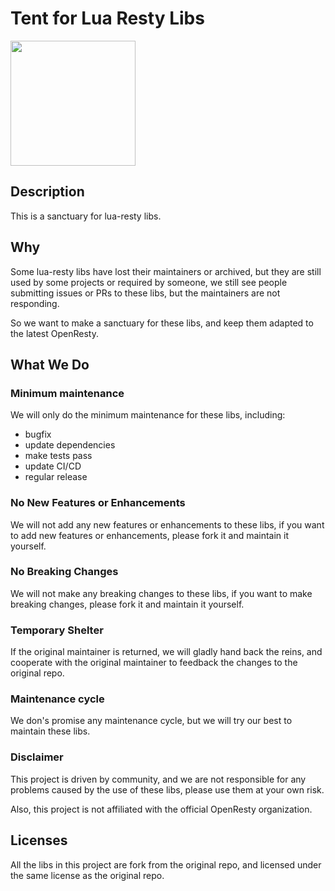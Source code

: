 # Tent for Lua Resty Libs

<img src=https://github.com/tent-lua-resty-lib/.github/assets/30819887/7099c5ff-e25b-4f00-a1f5-7cf7ede48231 width=200 height=200 />

## Description

This is a sanctuary for lua-resty libs.

## Why

Some lua-resty libs have lost their maintainers or archived, but they are still used by some projects or required by someone, we still see people submitting issues or PRs to these libs, but the maintainers are not responding.

So we want to make a sanctuary for these libs, and keep them adapted to the latest OpenResty.

## What We Do

### Minimum maintenance

We will only do the minimum maintenance for these libs, including:

- bugfix
- update dependencies
- make tests pass
- update CI/CD
- regular release

### No New Features or Enhancements

We will not add any new features or enhancements to these libs, if you want to add new features or enhancements, please fork it and maintain it yourself.

### No Breaking Changes

We will not make any breaking changes to these libs, if you want to make breaking changes, please fork it and maintain it yourself.

### Temporary Shelter

If the original maintainer is returned, we will gladly hand back the reins, and cooperate with the original maintainer to feedback the changes to the original repo.

### Maintenance cycle

We don's promise any maintenance cycle, but we will try our best to maintain these libs.

### Disclaimer

This project is driven by community, and we are not responsible for any problems caused by the use of these libs, please use them at your own risk.

Also, this project is not affiliated with the official OpenResty organization.

## Licenses

All the libs in this project are fork from the original repo, and licensed under the same license as the original repo.
